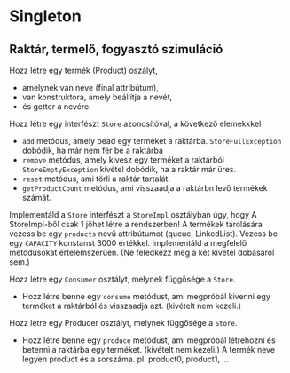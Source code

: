 # Singleton

## Raktár, termelő, fogyasztó szimuláció

Hozz létre egy termék (Product) oszályt, 
* amelynek van neve (final attribútum), 
* van konstruktora, amely beállítja a nevét, 
* és getter a nevére.

Hozz létre egy interfészt `Store` azonosítóval, a következő elemekkkel
* `add` metódus, amely bead egy terméket a raktárba. 
`StoreFullException` dobódik, ha már nem fér be a raktárba
* `remove` metódus, amely kivesz egy terméket a raktárból
`StoreEmptyException` kivétel dobódik, ha a raktár már üres.
* `reset` metódus, ami törli a raktár tartalát.
* `getProductCount` metódus, ami visszaadja a raktárbn levő termékek számát.

Implementáld a `Store` interfészt a `StoreImpl` osztályban úgy, hogy
A StoreImpl-ből csak 1 jöhet létre a rendszerben!
A termékek tárolására vezess be egy `products` nevű attribútumot (queue, LinkedList).
Vezess be egy `CAPACITY` konstanst 3000 értékkel.
Implementáld a megfelelő metódusokat értelemszerűen. (Ne feledkezz meg a két kivétel dobásáról sem.)

Hozz létre egy `Consumer` osztályt, melynek függősége a `Store`.
* Hozz létre benne egy `consume` metódust, ami megpróbál kivenni egy terméket a raktárból és visszaadja azt.
(kivételt nem kezeli.)

Hozz létre egy Producer osztályt, melynek függősége a `Store`.
* Hozz létre benne egy `produce` metódust, ami megpróbál létrehozni és betenni a raktárba egy terméket.
(kivételt nem kezeli.) A termék neve legyen product és a sorszáma. pl. product0, product1, ...